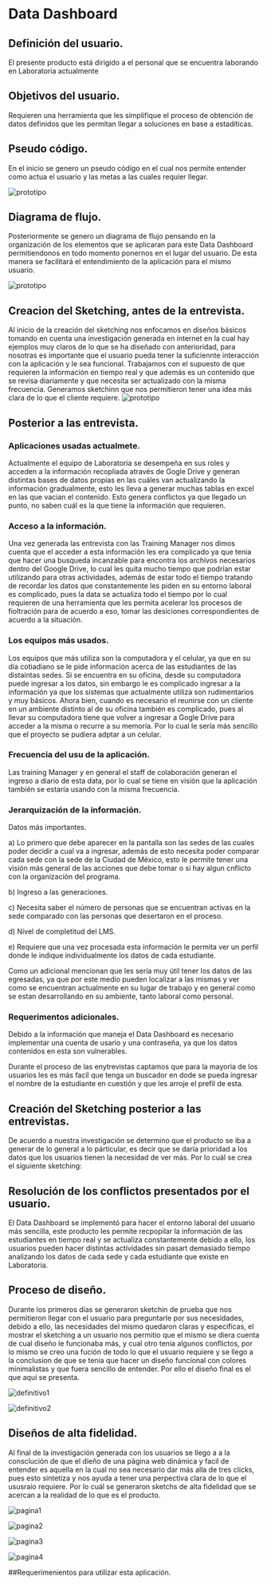
# Data Dashboard



## Definición del usuario.

El presente producto está dirigido a el personal que se encuentra laborando en Laboratoria actualmente 



## Objetivos del usuario.

Requieren una herramienta que les simplifique el proceso de obtención de datos definidos que les permitan llegar a soluciones en base a estadíticas.

## Pseudo código.
En el inicio se genero un pseudo código en el cual nos permite entender como actua el usuario y las metas a las cuales requier llegar.

![prototipo](imagenes/seudo-codigo.jpg)

## Diagrama de flujo.


Posteriormente se genero un diagrama de flujo pensando en la organización de los elementos que se aplicaran para este Data Dashboard permitiendonos en todo momento ponernos en el lugar del usuario. De esta manera se facilitará el entendimiento de la aplicación para el mismo usuario.

![prototipo](imagenes/diagrama.png)


## Creacion del Sketching, antes de la entrevista.

Al inicio de la creación del sketching nos enfocamos en diseños básicos  tomando en cuenta una investigación generada en internet en la cual hay ejemplos muy claros de lo que se ha diseñado con anterioridad, para nosotras es importante que el usuario pueda tener la suficiennte interacción con la aplicación y le sea funcional. Trabajamos con el supuesto  de que requieren la información en tiempo real y que además es un contenido que se revisa diariamente  y que necesita ser actualizado con la misma frecuencia. Generamos sketchinn que nos permitieron tener una idea más clara de lo que el cliente requiere.
![prototipo](imagenes/prototipo.png)

## Posterior a las entrevista. 

 
### Aplicaciones usadas actualmete.

Actualmente el equipo de Laboratoria se desempeña en sus roles y acceden a la información recopliada através de Gogle Drive y generan distintas bases de datos propias en las cuáles van actualizando la información gradualmente, esto les lleva a generar muchas tablas en excel en las que vacian el contenido. Esto
     genera conflictos ya que llegado un punto, no saben cuál es la que tiene la información que requieren. 


### Acceso a la información.

Una vez generada las  entrevista con las Training Manager nos dimos cuenta que el acceder a esta información les era complicado ya que tenia que hacer una busqueda incanzable para encontra los archivos necesarios dentro del Google Drive, lo cual les quita mucho tiempo que podrían estar utilizando para otras actividades, además de estar todo el tiempo tratando de recordar los datos que constantemente les piden en su entorno laboral es complicado, pues la data se actualiza todo el tiempo por lo cual requieren de una herramienta que les permita acelerar los procesos de fioltración para de acuerdo a eso, tomar las desiciones correspondientes de acuerdo a la situación. 


### Los equipos más usados.


Los equipos que más utiliza son la computadora y el celular, ya que en su día cotiadiano se le pide información acerca de las estudiantes de las distaintas sedes. Si  se encuentra en su oficina, desde su computadora puede ingresar a los datos, sin embargo le es complicado ingresar a la información ya que los sistemas que actualmente utiliza son rudimentarios y muy básicos. Ahora bien, cuando es necesario el reunirse con un cliente en un ambiente distinto al de su oficina también es complicado, pues al llevar su computadora tiene que volver a ingresar a Gogle Drive para acceder a la misma o recurre a su memoria. Por lo cual le sería más sencillo que el proyecto se pudiera adptar a un celular.

### Frecuencia del usu de la aplicación.

Las training Manager y en general el staff de colaboración generan el ingreso a diario de esta data, por lo cual se tiene en visión que la aplicación también se estaría usando con la misma frecuencia.

### Jerarquización de la información.


Datos más importantes.

a) Lo primero que debe aparecer en la pantalla son las sedes de  las cuales poder decidir a cual va a ingresar, además de esto necesita poder comparar cada sede con la sede de la Ciudad de México, esto le permite tener una visión más general de las acciones que debe tomar o si hay algun cnflicto con la organización del programa.  

b) Ingreso a las generaciones.

c) Necesita saber el número de personas que se encuentran activas en la sede comparado con las personas que desertaron en el proceso.

d) Nivel de completitud del LMS.

e) Requiere que una vez procesada esta información le permita ver un perfil donde le indique individualmente los datos de cada estudiante.

Como un adicional mencionan que les sería muy útil tener los datos de las egresadas, ya que por este medio pueden localizar a las mismas y ver como se encuentran actualmente en su lugar de trabajo y en general como se estan desarrollando en su ambiente, tanto laboral como personal.

### Requerimentos adicionales.


Debido a la información que maneja el Data Dashboard es necesario implementar una cuenta de usario y una contraseña, ya que los datos contenidos en esta son vulnerables.

Durante el proceso de las enytrevistas captamos que para la mayoria de los usuarios les es más facíl que tenga un buscador en dode se pueda ingresar el nombre de la estudiante en cuestión y que les arroje el prefil de esta.


## Creación del Sketching posterior a las entrevistas.

De acuerdo a nuestra investigación se determino que el producto se iba a generar de lo general a lo párticular, es decir que se daría prioridad a los datos que los usuarios tienen la necesidad de ver más. Por lo cuál se crea el siguiente sketching:


## Resolución  de los conflictos presentados por el usuario.

El Data Dashboard se implementó para hacer el entorno laboral del usuario más sencilla, este producto les permite recpopilar la información de las estudiantes en tiempo real y se actualiza constantemente debido a ello, los usuarios pueden hacer distintas actividades sin pasart demasiado tiempo analizando los datos de cada sede y cada estudiante que existe en Laboratoria.


## Proceso de diseño.

Durante los primeros días se generaron sketchin de prueba que nos permitieron llegar con el usuario para preguntarle por sus necesidades, debido a ello, las necesidades del mismo quedaron claras y especificas, el mostrar el sketching a un usuario nos permitio que el mismo se diera cuenta de cual diseño le funcionaba más, y cual otro tenia algunos conflictos, por lo mismo se creo una fución de todo lo que el usuario requiere y se llego a la conclusion de que se tenia que hacer un diseño funcional con colores minimalistas y que fuera sencillo de entender. Por ello el diseño final es el que aquí se presenta.


![definitivo1](imagenes/prototipo2.jpg)

![definitivo2](imagenes/prototipo1.jpg)

## Diseños de alta fidelidad.

Al final de la investigación generada con los usuarios se llego a a la consclución de que el dieño de una página web dinámica y facil de entender es aquella en la cual no sea necesario dar más alla de tres clicks, pues esto sintetiza y nos ayuda a tener una perpectiva clara de lo que el ususraio requiere.
Por lo cuál se generaron sketchs de alta fidelidad que se acercan a la realidad de lo que es el producto.

![pagina1](imagenes/pagina1.png)

![pagina2](imagenes/pagina2.png)

![pagina3](imagenes/pagina3.png)

![pagina4](imagenes/pagina4.png)

##Requerimenientos para utilizar esta aplicación.

